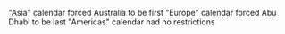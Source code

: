 "Asia" calendar forced Australia to be first
"Europe" calendar forced Abu Dhabi to be last
"Americas" calendar had no restrictions